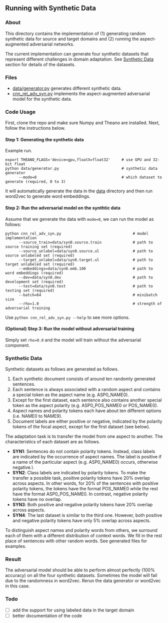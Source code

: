 ## Running with Synthetic Data

### About
This directory contains the implementation of (1) generating random synthetic data for source and target domains and (2) running the aspect-augmented adversarial networks. 

The current implementation can generate four synthetic datasets that represent different challenges in domain adaptation. See [Synthetic Data](#synthetic-data) section for details of the datasets.

### Files
  - [data/generator.py](data/generator.py) generates different synthetic data.
  - [cnn_rel_adv_syn.py](cnn_rel_adv_syn.py) implements the aspect-augmented adversarial model for the synthetic data.

### Code Usage
First, clone the repo and make sure Numpy and Theano are installed. Next, follow the instructions below.

#### Step 1: Generating the synthetic data
Example run.
```
export THEANO_FLAGS='device=gpu,floatX=float32'     # use GPU and 32-bit float
python data/generator.py                            # synthetic data generator
      --mode=0                                      # which dataset to generate (required, 0 to 3)
```
It will automatically generate the data in the [data](data) directory and then run word2vec to generate word embeddings.

#### Step 2: Run the adversarial model on the synthtic data
Assume that we generate the data with ``mode=0``, we can run the model as follows:
```
python cnn_rel_adv_syn.py                                # model implementation 
      --source_train=data/syn0.source.train              # path to source training set (required)
      --source_unlabel=data/syn0.source.ul               # path to source unlabeled set (required)
      --target_unlabel=data/syn0.target.ul               # path to target unlabeled set (required)
      --embeddings=data/syn0.emb.100                     # path to word embeddings (required)
      --dev=data/syn0.dev                                # path to development set (required)
      --test=data/syn0.test                              # path to testing set (required)
      --batch=64                                         # minibatch size
      --rho=1.0                                          # strength of adversarial training
```
Use ``python cnn_rel_adv_syn.py --help`` to see more options.

#### (Optional) Step 3: Run the model without adversarial training
Simply set ``rho=0.0`` and the model will train without the adversarial component.

### Synthetic Data
Synthetic datasets as follows are generated as follows.

  1. Each synthetic document consists of around ten randomly generated sentences. 
  2. Each sentence is always associated with a random aspect and contains a special token as the aspect name (e.g. ASP0_NAME0). 
  3. Except for the first dataset, each sentence also contains another special token as the aspect polarity (e.g. ASP0_POS_NAME0 or POS_NAME0). 
  4. Aspect names and polarity tokens each have about ten different options (i.e. NAME0 to NAME9). 
  5. Document labels are either positive or negative, indicated by the polarity tokens of the focal aspect, except for the first dataset (see below). 
  
The adaptation task is to transfer the model from one aspect to another. The characteristics of each dataset are as follows.

  - **SYN1**: Sentences do not contain polarity tokens. Instead, class labels are indicated by the occurrence of aspect names. The label is positive if a name of the particular aspect (e.g. ASP0_NAME0) occurs, otherwise negative.\  
  - **SYN2**: Class labels are indicated by polarity tokens. To make the transfer a possible task, positive polarity tokens have 20% overlap across aspects. In other words, for 20% of the sentences with positive polarity tokens, the tokens have the format POS_NAME0 while the rest have the format ASP0_POS_NAME0. In contrast, negative polarity tokens have no overlap.
  - **SYN3**: Both positive and negative polarity tokens have 20% overlap across aspects.
  - **SYN4**: The last dataset is similar to the third one. However, both positive and negative polarity tokens have only 5% overlap across aspects.

To distinguish aspect names and polarity words from others, we surround each of them with a different distribution of context words. We fill in the rest place of sentences with other random words. See generated files for examples.

### Result
The adversarial model should be able to perform almost perfectly (100% accuracy) on all the four synthetic datasets. Sometimes the model will fail due to the randomness in word2vec. Rerun the data generator or word2vec in this case.

### Todo
  - [ ] add the support for using labeled data in the target domain
  - [ ] better documentation of the code
